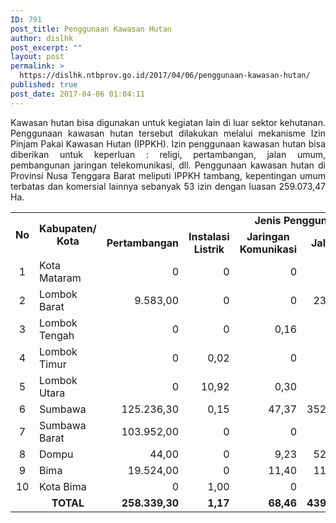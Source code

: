 ```yaml
---
ID: 791
post_title: Penggunaan Kawasan Hutan
author: dislhk
post_excerpt: ""
layout: post
permalink: >
  https://dislhk.ntbprov.go.id/2017/04/06/penggunaan-kawasan-hutan/
published: true
post_date: 2017-04-06 01:04:11
---
```

<p style="text-align: justify;">Kawasan hutan bisa digunakan untuk kegiatan lain di luar sektor kehutanan. Penggunaan kawasan hutan tersebut dilakukan melalui mekanisme Izin Pinjam Pakai Kawasan Hutan (IPPKH). Izin penggunaan kawasan hutan bisa diberikan untuk keperluan : religi, pertambangan, jalan umum, pembangunan jaringan telekomunikasi, dll. Penggunaan kawasan hutan di Provinsi Nusa Tenggara Barat meliputi IPPKH tambang, kepentingan umum terbatas dan komersial lainnya sebanyak 53 izin dengan luasan 259.073,47 Ha.</p>

<table border="0" cellspacing="0"><colgroup width="38"></colgroup> <colgroup width="150"></colgroup> <colgroup span="7" width="97"></colgroup> <colgroup width="78"></colgroup>
<tbody>
<tr>
<td rowspan="2" align="center" valign="middle" height="53"><b>No</b></td>
<td rowspan="2" align="center" valign="middle"><b>Kabupaten/ Kota</b></td>
<td colspan="7" align="center" valign="middle"><b> Jenis Penggunaan (Ha)</b></td>
<td rowspan="2" align="center" valign="middle"><b>Total (Ha)</b></td>
</tr>
<tr>
<td align="center" valign="middle"><b>Pertambangan</b></td>
<td align="center" valign="middle"><b>Instalasi Listrik</b></td>
<td align="center" valign="middle"><b>Jaringan Komunikasi</b></td>
<td align="center" valign="middle"><b>Jalan</b></td>
<td align="center" valign="middle"><b>Instalasi Air</b></td>
<td align="center" valign="middle"><b>Fasilitas Umum</b></td>
<td align="center" valign="middle"><b>Sarpras Keselamatan</b></td>
</tr>
<tr>
<td align="center" height="19">1</td>
<td align="left">Kota Mataram</td>
<td align="right">0</td>
<td align="right">0</td>
<td align="right">0</td>
<td align="right">0</td>
<td align="right">0</td>
<td align="right">0</td>
<td align="right">0</td>
<td align="right">0</td>
</tr>
<tr>
<td align="center" height="19">2</td>
<td align="left">Lombok Barat</td>
<td align="right">9.583,00</td>
<td align="right">0</td>
<td align="right">0</td>
<td align="right">23,48</td>
<td align="right">23,80</td>
<td align="right">0</td>
<td align="right">0,55</td>
<td align="right">9.630,83</td>
</tr>
<tr>
<td align="center" height="19">3</td>
<td align="left">Lombok Tengah</td>
<td align="right">0</td>
<td align="right">0</td>
<td align="right">0,16</td>
<td align="right">0</td>
<td align="right">0</td>
<td align="right">0</td>
<td align="right">0</td>
<td align="right">0,16</td>
</tr>
<tr>
<td align="center" height="19">4</td>
<td align="left">Lombok Timur</td>
<td align="right">0</td>
<td align="right">0,02</td>
<td align="right">0</td>
<td align="right">0</td>
<td align="right">7,59</td>
<td align="right">0</td>
<td align="right">0</td>
<td align="right">7,61</td>
</tr>
<tr>
<td align="center" height="19">5</td>
<td align="left">Lombok Utara</td>
<td align="right">0</td>
<td align="right">10,92</td>
<td align="right">0,30</td>
<td align="right">0</td>
<td align="right">0,4</td>
<td align="right">0</td>
<td align="right">0,08</td>
<td align="right">11,7</td>
</tr>
<tr>
<td align="center" height="19">6</td>
<td align="left">Sumbawa</td>
<td align="right">125.236,30</td>
<td align="right">0,15</td>
<td align="right">47,37</td>
<td align="right">352,01</td>
<td align="right">5,30</td>
<td align="right">0</td>
<td align="right">0</td>
<td align="right">125.641,13</td>
</tr>
<tr>
<td align="center" height="19">7</td>
<td align="left">Sumbawa Barat</td>
<td align="right">103.952,00</td>
<td align="right">0</td>
<td align="right">0</td>
<td align="right">0</td>
<td align="right">0</td>
<td align="right">478,79</td>
<td align="right">0</td>
<td align="right">104.430,78</td>
</tr>
<tr>
<td align="center" height="19">8</td>
<td align="left">Dompu</td>
<td align="right">44,00</td>
<td align="right">0</td>
<td align="right">9,23</td>
<td align="right">52,25</td>
<td align="right">10,04</td>
<td align="right">11,25</td>
<td align="right">0</td>
<td align="right">126,77</td>
</tr>
<tr>
<td align="center" height="19">9</td>
<td align="left">Bima</td>
<td align="right">19.524,00</td>
<td align="right">0</td>
<td align="right">11,40</td>
<td align="right">11,28</td>
<td align="right">162,10</td>
<td align="right">0</td>
<td align="right">0</td>
<td align="right">19.708,78</td>
</tr>
<tr>
<td align="center" height="19">10</td>
<td align="left">Kota Bima</td>
<td align="right">0</td>
<td align="right">1,00</td>
<td align="right">0</td>
<td align="right">0</td>
<td align="right">4,81</td>
<td align="right">0</td>
<td align="right">0</td>
<td align="right">5,81</td>
</tr>
<tr>
<td align="center" height="19"><b>&nbsp;</b></td>
<td align="center"><b>TOTAL</b></td>
<td align="right"><b>258.339,30</b></td>
<td align="right"><b>1,17</b></td>
<td align="right"><b>68,46</b></td>
<td align="right"><b>439,02</b></td>
<td align="right"><b>213,64</b></td>
<td align="right"><b>11,25</b></td>
<td align="right"><b>0,63</b></td>
<td align="right"><b>259.073,47</b></td>
</tr>
</tbody>
</table>